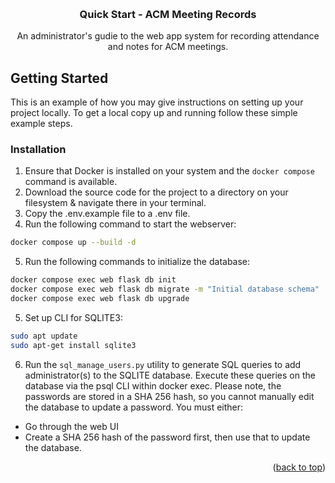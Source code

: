 <a id="readme-top"></a>
<!-- PROJECT HEADER -->
<br />
<div align="center">
<h3 align="center">Quick Start - ACM Meeting Records</h3>
  <p align="center">
    An administrator's gudie to the web app system for recording attendance and notes for ACM meetings.
    <br />
  </p>
</div>

<!-- GETTING STARTED -->
## Getting Started

This is an example of how you may give instructions on setting up your project locally.
To get a local copy up and running follow these simple example steps.

### Installation

1. Ensure that Docker is installed on your system and the ```docker compose``` command is available.
2. Download the source code for the project to a directory on your filesystem & navigate there in your terminal.
3. Copy the .env.example file to a .env file.
4. Run the following command to start the webserver:
  ```sh
  docker compose up --build -d
  ```
5. Run the following commands to initialize the database:
  ```sh
  docker compose exec web flask db init
  docker compose exec web flask db migrate -m "Initial database schema"
  docker compose exec web flask db upgrade
  ```
5. Set up CLI for SQLITE3:
  ```sh
  sudo apt update
  sudo apt-get install sqlite3
  ```
6. Run the ```sql_manage_users.py``` utility to generate SQL queries to add administrator(s) to the SQLITE database.
Execute these queries on the database via the psql CLI within docker exec.
Please note, the passwords are stored in a SHA 256 hash, so you cannot manually edit the database to update a password. You must either:
* Go through the web UI
* Create a SHA 256 hash of the password first, then use that to update the database.


<p align="right">(<a href="#readme-top">back to top</a>)</p>
